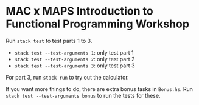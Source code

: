 # MAC x MAPS Introduction to Functional Programming Workshop

Run `stack test` to test parts 1 to 3.

- `stack test --test-arguments 1`: only test part 1
- `stack test --test-arguments 2`: only test part 2
- `stack test --test-arguments 3`: only test part 3

For part 3, run `stack run` to try out the calculator.

If you want more things to do, there are extra bonus tasks in `Bonus.hs`.
Run `stack test --test-arguments bonus` to run the tests for these.
